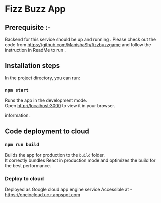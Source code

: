 # Fizz Buzz App

## Prerequisite :- 
Backend for this service should be up and running . Please check out the code from https://github.com/ManishaSh/fizzbuzzgame and follow the instruction in ReadMe to run .

## Installation steps 

In the project directory, you can run:

### `npm start`

Runs the app in the development mode.\
Open [http://localhost:3000](http://localhost:3000) to view it in your browser.

information.


## Code deployment to cloud 

### `npm run build`

Builds the app for production to the `build` folder.\
It correctly bundles React in production mode and optimizes the build for the best performance.

### Deploy to cloud

Deployed as Google cloud app engine service Accessible at -   https://oneiocloud.uc.r.appspot.com
